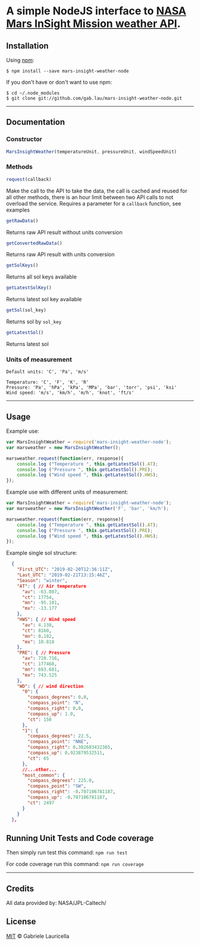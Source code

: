 # A simple NodeJS interface to [NASA Mars InSight Mission weather API](https://mars.nasa.gov/insight/weather/).


## Installation

Using [npm](https://www.npmjs.com/):

    $ npm install --save mars-insight-weather-node

If you don't have or don't want to use npm:

    $ cd ~/.node_modules
    $ git clone git://github.com/gab.lau/mars-insight-weather-node.git

---

## Documentation

### Constructor
```javascript
MarsInsightWeather(temperatureUnit, pressureUnit, windSpeedUnit)
```

### Methods

```javascript
request(callback)
```
Make the call to the API to take the data, the call is cached and reused for all other methods, there is an hour limit between two API calls to not overload the service.
Requires a parameter for a `callback` function, see examples



```javascript
getRawData()
```
Returns raw API result without units conversion

```javascript
getConvertedRawData()
```
Returns raw API result with units conversion

```javascript
getSolKeys()
```
Returns all sol keys available

```javascript
getLatestSolKey()
```
Returns latest sol key available

```javascript
getSol(sol_key)
```
Returns sol by `sol_key`

```javascript
getLatestSol()
```
Returns latest sol


### Units of measurement
    Default units: 'C', 'Pa', 'm/s'

	Temperature: 'C', 'F', 'K', 'R'
	Pressure: 'Pa', 'hPa', 'kPa', 'MPa', 'bar', 'torr', 'psi', 'ksi'
	Wind speed: 'm/s', 'km/h', 'm/h', 'knot', 'ft/s'

---
## Usage

Example use:
```javascript
var MarsInsightWeather = require('mars-insight-weather-node');
var marsweather = new MarsInsightWeather();

marsweather.request(function(err, response){
    console.log ("Temperature ", this.getLatestSol().AT);
    console.log ("Pressure ", this.getLatestSol().PRE);
    console.log ("Wind speed ", this.getLatestSol().HWS);
});
```

Example use with different units of measurement:
```javascript
var MarsInsightWeather = require('mars-insight-weather-node');
var marsweather = new MarsInsightWeather('F', 'bar', 'km/h');

marsweather.request(function(err, response){
    console.log ("Temperature ", this.getLatestSol().AT);
    console.log ("Pressure ", this.getLatestSol().PRE);
    console.log ("Wind speed ", this.getLatestSol().HWS);
});
```

Example single sol structure:
```json
  {
    "First_UTC": "2019-02-20T12:36:11Z", 
    "Last_UTC": "2019-02-21T13:15:46Z", 
    "Season": "winter", 
    "AT": { // Air temperature
      "av": -63.807, 
      "ct": 17754, 
      "mn": -95.101, 
      "mx": -13.177
    }, 
    "HWS": { // Wind speed
      "av": 4.138, 
      "ct": 8160, 
      "mn": 0.182, 
      "mx": 10.818
    }, 
    "PRE": { // Pressure
      "av": 720.716, 
      "ct": 177468, 
      "mn": 693.681, 
      "mx": 743.525
    }, 
    "WD": { // wind direction
      "0": {
        "compass_degrees": 0.0, 
        "compass_point": "N", 
        "compass_right": 0.0, 
        "compass_up": 1.0, 
        "ct": 150
      }, 
      "1": {
        "compass_degrees": 22.5, 
        "compass_point": "NNE", 
        "compass_right": 0.382683432365, 
        "compass_up": 0.923879532511, 
        "ct": 65
      }, 
      //...other...
      "most_common": {
        "compass_degrees": 225.0, 
        "compass_point": "SW", 
        "compass_right": -0.707106781187, 
        "compass_up": -0.707106781187, 
        "ct": 2497
      }
    }
  }, 

```

## Running Unit Tests and Code coverage

Then simply run test this command: ```npm run test```

For code coverage run this command: ```npm run coverage```

---
## Credits

All data provided by: NASA/JPL-Caltech/

## License

[MIT](LICENSE) © Gabriele Lauricella
